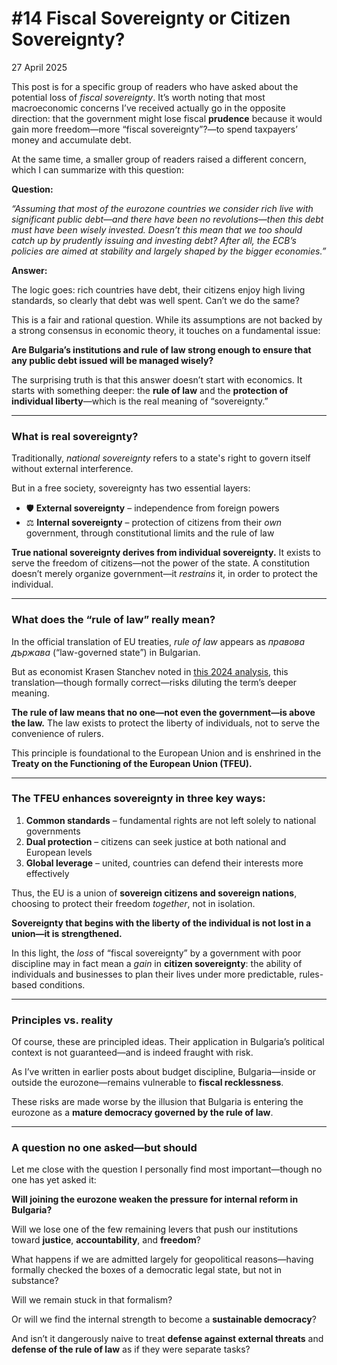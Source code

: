 # #14 Fiscal Sovereignty or Citizen Sovereignty?

27 April 2025

This post is for a specific group of readers who have asked about the potential loss of *fiscal sovereignty*. It’s worth noting that most macroeconomic concerns I’ve received actually go in the opposite direction: that the government might lose fiscal **prudence** because it would gain more freedom—more “fiscal sovereignty”?—to spend taxpayers’ money and accumulate debt.

At the same time, a smaller group of readers raised a different concern, which I can summarize with this question:

**Question:**

*“Assuming that most of the eurozone countries we consider rich live with significant public debt—and there have been no revolutions—then this debt must have been wisely invested. Doesn’t this mean that we too should catch up by prudently issuing and investing debt? After all, the ECB’s policies are aimed at stability and largely shaped by the bigger economies.”*

**Answer:**

The logic goes: rich countries have debt, their citizens enjoy high living standards, so clearly that debt was well spent. Can’t we do the same?

This is a fair and rational question. While its assumptions are not backed by a strong consensus in economic theory, it touches on a fundamental issue:

**Are Bulgaria’s institutions and rule of law strong enough to ensure that any public debt issued will be managed wisely?**

The surprising truth is that this answer doesn’t start with economics. It starts with something deeper: the **rule of law** and the **protection of individual liberty**—which is the real meaning of “sovereignty.”

---

### What is real sovereignty?

Traditionally, *national sovereignty* refers to a state's right to govern itself without external interference.

But in a free society, sovereignty has two essential layers:

- 🛡️ **External sovereignty** – independence from foreign powers
- ⚖️ **Internal sovereignty** – protection of citizens from their *own* government, through constitutional limits and the rule of law

**True national sovereignty derives from individual sovereignty.** It exists to serve the freedom of citizens—not the power of the state. A constitution doesn’t merely organize government—it *restrains* it, in order to protect the individual.

---

### What does the “rule of law” really mean?

In the official translation of EU treaties, *rule of law* appears as *правова държава* (“law-governed state”) in Bulgarian.

But as economist Krasen Stanchev noted in [this 2024 analysis](https://www.svobodnaevropa.bg/a/evrozona-pravni-osnovania-balagaria/33006887.html), this translation—though formally correct—risks diluting the term’s deeper meaning.

**The rule of law means that no one—not even the government—is above the law.** The law exists to protect the liberty of individuals, not to serve the convenience of rulers.

This principle is foundational to the European Union and is enshrined in the **Treaty on the Functioning of the European Union (TFEU).**

---

### The TFEU enhances sovereignty in three key ways:

1. **Common standards** – fundamental rights are not left solely to national governments
2. **Dual protection** – citizens can seek justice at both national and European levels
3. **Global leverage** – united, countries can defend their interests more effectively

Thus, the EU is a union of **sovereign citizens and sovereign nations**, choosing to protect their freedom *together*, not in isolation.

**Sovereignty that begins with the liberty of the individual is not lost in a union—it is strengthened.**

In this light, the *loss* of “fiscal sovereignty” by a government with poor discipline may in fact mean a *gain* in **citizen sovereignty**: the ability of individuals and businesses to plan their lives under more predictable, rules-based conditions.

---

### Principles vs. reality

Of course, these are principled ideas. Their application in Bulgaria’s political context is not guaranteed—and is indeed fraught with risk.

As I’ve written in earlier posts about budget discipline, Bulgaria—inside or outside the eurozone—remains vulnerable to **fiscal recklessness**.

These risks are made worse by the illusion that Bulgaria is entering the eurozone as a **mature democracy governed by the rule of law**.

---

### A question no one asked—but should

Let me close with the question I personally find most important—though no one has yet asked it:

**Will joining the eurozone weaken the pressure for internal reform in Bulgaria?**

Will we lose one of the few remaining levers that push our institutions toward **justice**, **accountability**, and **freedom**?

What happens if we are admitted largely for geopolitical reasons—having formally checked the boxes of a democratic legal state, but not in substance?

Will we remain stuck in that formalism?

Or will we find the internal strength to become a **sustainable democracy**?

And isn’t it dangerously naive to treat **defense against external threats** and **defense of the rule of law** as if they were separate tasks?
